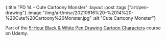 {:title "PD 14 - Cute Cartoony Monster"
 :layout :post
 :tags ["art/pen-drawing"]
 :image "/img/art/misc/20210616%20-%2014%20-%20Cute%20Cartoony%20Monster.jpg"
 :alt "Cute Cartoony Monster"}

Part of the [5-Hour Black & White Pen Drawing Cartoon Characters][5HBWPDCC]
course on Udemy.

[5HBWPDCC]: https://www.udemy.com/course/5-hour-black-and-white-pen-drawing-cartoon-characters/

